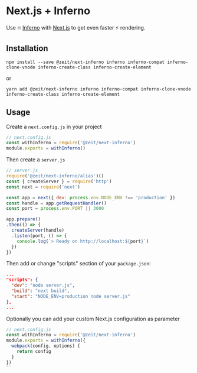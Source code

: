 # Next.js + Inferno

Use :fire: [Inferno](https://infernojs.org) with [Next.js](https://github.com/zeit/next.js) to get even faster :zap: rendering.

## Installation

```
npm install --save @zeit/next-inferno inferno inferno-compat inferno-clone-vnode inferno-create-class inferno-create-element
```

or

```
yarn add @zeit/next-inferno inferno inferno-compat inferno-clone-vnode inferno-create-class inferno-create-element
```

## Usage

Create a `next.config.js` in your project

```js
// next.config.js
const withInferno = require('@zeit/next-inferno')
module.exports = withInferno()
```

Then create a `server.js`

```js
// server.js
require('@zeit/next-inferno/alias')()
const { createServer } = require('http')
const next = require('next')

const app = next({ dev: process.env.NODE_ENV !== 'production' })
const handle = app.getRequestHandler()
const port = process.env.PORT || 3000

app.prepare()
.then(() => {
  createServer(handle)
  .listen(port, () => {
    console.log(`> Ready on http://localhost:${port}`)
  })
})
```

Then add or change "scripts" section of your `package.json`:
```json
...
"scripts": {
  "dev": "node server.js",
  "build": "next build",
  "start": "NODE_ENV=production node server.js"
},
...
```

Optionally you can add your custom Next.js configuration as parameter

```js
// next.config.js
const withInferno = require('@zeit/next-inferno')
module.exports = withInferno({
  webpack(config, options) {
    return config
  }
})
``